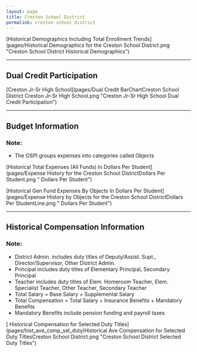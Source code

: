 ```yaml
---
layout: page
title: Creston School District
permalink: creston school district
---
```



[Historical Demographics Including Total Enrollment Trends](pages/Historical Demographics for the Creston School District.png "Creston School District Historical Demographics")

___

## Dual Credit Participation

[Creston Jr-Sr High School](pages/Dual Credit BarChartCreston School District Creston Jr-Sr High School.png "Creston Jr-Sr High School Dual Credit Participation")


___

## Budget Information
### Note:
- The OSPI groups expenses into categories called Objects

[Historical Total Expenses (All Funds) In Dollars Per Student](pages/Expense History for the Creston School DistrictDollars Per Student.png " Dollars Per Student")

[Historical Gen Fund Expenses By Objects In Dollars Per Student](pages/Expense History by Objects for the Creston School DistrictDollars Per StudentLine.png " Dollars Per Student")


___

## Historical Compensation Information
### Note:
- District Admin. includes duty titles of Deputy/Assist. Supt., Director/Supervisor, Other District Admin.
- Principal includes duty titles of Elementary Principal, Secondary Principal
- Teacher includes duty titles of Elem. Homeroom Teacher, Elem. Specialist Teacher, Other Teacher, Secondary Teacher
- Total Salary = Base Salary + Supplemental Salary
- Total Compensation = Total Salary + Insurance Benefits + Mandatory Benefits
- Mandatory Benefits include pension funding and payroll taxes

[ Historical Compensation for Selected Duty Titles](pages/hist_ave_comp_sel_duty/Historical Ave Compensation for Selected Duty TitlesCreston School District.png "Creston School District Selected Duty Titles")

